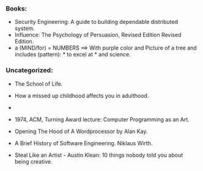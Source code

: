 ### Books:
- Security Engineering: A guide to building dependable distributed system.
- Influence: The Psychology of Persuasion, Revised Edition Revised Edition.
- a (MIND/for) = NUMBERS ==> With purple color and Picture of a tree and includes (pattern): * to excel at * and
    science.

### Uncategorized:
- The School of Life.
- How a missed up childhood affects you in adulthood.
-
- 1974, ACM, Turning Award lecture: Computer Programming as an Art.
- Opening The Hood of A Wordprocessor by Alan Kay.
- A Brief History of Software Engineering. Niklaus Wirth.


- Steal Like an Artist - Austin Klean: 10 things nobody told you about being creative.
